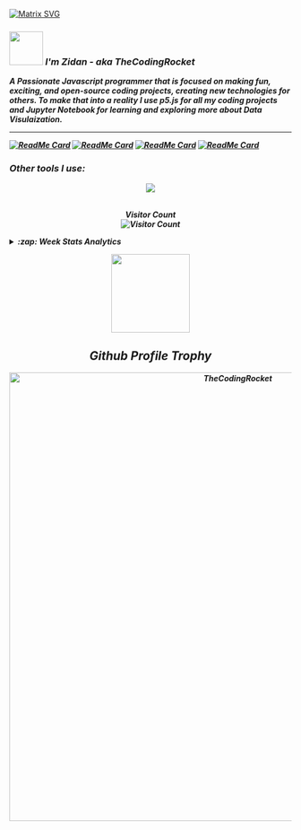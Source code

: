  [![Matrix SVG](https://raw.githubusercontent.com/rodrigograca31/rodrigograca31/master/matrix.svg)](https://www.youtube.com/watch?v=SDkAGkd4NLc) 
  
  
### <img src="https://media.giphy.com/media/LnQjpWaON8nhr21vNW/giphy.gif" width="60"> <em><b>I'm Zidan - aka TheCodingRocket 


A Passionate Javascript programmer that is focused on making fun, exciting, and open-source coding projects, creating new technologies for others. To make that into a reality I use p5.js for all my coding projects and Jupyter Notebook for learning and exploring more about Data Visulaization. 
 
 

 
 
 
 ---
 
 [![ReadMe Card](https://github-readme-stats.vercel.app/api/pin/?username=TheCodingRocket&repo=Art-Program-Creative-Pixel-Paint)](https://github.com/TheCodingRocket/Art-Program-Creative-Pixel-Paint)
[![ReadMe Card](https://github-readme-stats.vercel.app/api/pin/?username=TheCodingRocket&repo=BlackHoleNewtonianSimulation)](https://github.com/TheCodingRocket/BlackHoleNewtonianSimulation)
[![ReadMe Card](https://github-readme-stats.vercel.app/api/pin/?username=TheCodingRocket&repo=Floating-Circle)](https://github.com/TheCodingRocket/Floating-Circle)
[![ReadMe Card](https://github-readme-stats.vercel.app/api/pin/?username=TheCodingRocket&repo=Minesweeper)](https://github.com/TheCodingRocket/Minesweeper)



### Other tools I use:

<p align="center">                                   
  <img src="https://andyruwruw.vercel.app/api/skills">
<p align="center"><p align="center">
  <br>
 <b>Visitor Count</b><br>
  <img src="https://profile-counter.glitch.me/na93r/count.svg" alt="Visitor Count"/>
</p>




<details>
   <summary>:zap: Week Stats Analytics</summary>




📊 **This Week I Spent My Time On** 

```text
⌚︎ Time Zone: Indonesia/Yogyakarta

💬 Programming Languages: 
Javascript               13 hrs 22 mins      ████████████░░░░░░░░░░░░░   49.44% 
Python                   8 hrs 23 mins       ███████░░░░░░░░░░░░░░░░░░   30.98% 
Other                    1 hr 32 mins        █░░░░░░░░░░░░░░░░░░░░░░░░   5.72% 
P5.js                    1 hr 32 mins        █░░░░░░░░░░░░░░░░░░░░░░░░   5.7% 
HTML                     1 hr 11 mins        █░░░░░░░░░░░░░░░░░░░░░░░░   4.43%

```

📅 **I'm Most Productive on Monday** 

```text
Monday                   79 commits    █████░░░░░░░░░░░░░░░░░░░░   20.55% 
Tuesday                  48 commits    ████░░░░░░░░░░░░░░░░░░░░░   17.04% 
Wednesday                56 commits    ████░░░░░░░░░░░░░░░░░░░░░   17.62% 
Thursday                  8 commits    ██░░░░░░░░░░░░░░░░░░░░░░░   9.5% 
Friday                   25 commits    ███░░░░░░░░░░░░░░░░░░░░░░   12.84% 
Saturday                 32 commits    ███░░░░░░░░░░░░░░░░░░░░░░   13.18% 
Sunday                   12 commits    ██░░░░░░░░░░░░░░░░░░░░░░░   9.27%

```

**I'm a Night 🦉** 

```text
🌞 Morning               4 commits      ██░░░░░░░░░░░░░░░░░░░░░░░   8.41% 
🌆 Daytime               19 commits     █████████░░░░░░░░░░░░░░░░   36.33% 
🌃 Evening               16 commits     ████████░░░░░░░░░░░░░░░░░   32.82% 
🌙 Night                 15 commits     █████░░░░░░░░░░░░░░░░░░░░   22.45%

```

</details>




<p align="center">
  <img width="140" src="https://user-images.githubusercontent.com/6661165/91657958-61b4fd00-eb00-11ea-9def-dc7ef5367e34.png" />  
  <h2 align="center">Github Profile Trophy</h2>
  <p align="center">
 
 


<p align="center">
   <a href="https://github.com/ryo-ma/github-profile-trophy"><img width=800 src="https://github-profile-trophy.vercel.app/?username=TheCodingRocket&column=7"&heme=onedark alt="TheCodingRocket" /></a> </p>



[website]: https://codeSTACKr.com
[course]: http://vsCodeHero.com
[twitter]: https://twitter.com/codeSTACKr
[youtube]: https://youtube.com/codeSTACKr
[instagram]: https://instagram.com/codeSTACKr
[linkedin]: https://linkedin.com/in/codeSTACKr
[webdevplaylist]: https://www.youtube.com/playlist?list=PLkwxH9e_vrAJ0WbEsFA9W3I1W-g_BTsbt
[jsplaylist]: https://www.youtube.com/playlist?list=PLkwxH9e_vrALRJKu7wfXby3MKeflhTu6B
[cssplaylist]: https://www.youtube.com/playlist?list=PLkwxH9e_vrALSdvZuEh6gqQdmDoDIoqz4
[reactplaylist]: https://www.youtube.com/playlist?list=PLkwxH9e_vrAK4TdffpxKY3QGyHCpxFcQ0










